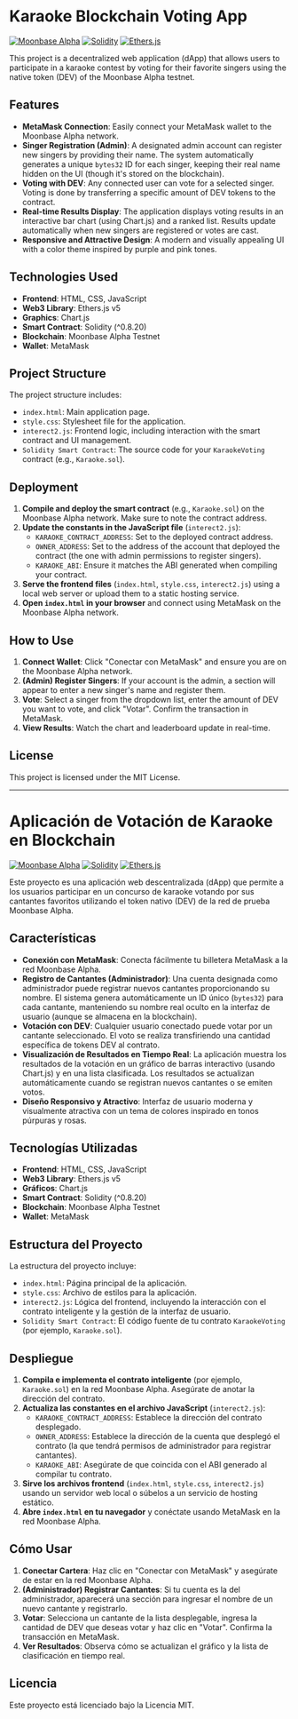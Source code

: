 # Karaoke Blockchain Voting App

[![Moonbase Alpha](https://img.shields.io/badge/Moonbase%20Alpha-Testnet-blueviolet)](https://docs.moonbeam.network/builders/get-started/networks/moonbase/)
[![Solidity](https://img.shields.io/badge/Solidity-%5E0.8.20-blue)](https://soliditylang.org/)
[![Ethers.js](https://img.shields.io/badge/Ethers.js-v5-blue)](https://docs.ethers.io/v5/)

This project is a decentralized web application (dApp) that allows users to participate in a karaoke contest by voting for their favorite singers using the native token (DEV) of the Moonbase Alpha testnet.

## Features

*   **MetaMask Connection**: Easily connect your MetaMask wallet to the Moonbase Alpha network.
*   **Singer Registration (Admin)**: A designated admin account can register new singers by providing their name. The system automatically generates a unique `bytes32` ID for each singer, keeping their real name hidden on the UI (though it's stored on the blockchain).
*   **Voting with DEV**: Any connected user can vote for a selected singer. Voting is done by transferring a specific amount of DEV tokens to the contract.
*   **Real-time Results Display**: The application displays voting results in an interactive bar chart (using Chart.js) and a ranked list. Results update automatically when new singers are registered or votes are cast.
*   **Responsive and Attractive Design**: A modern and visually appealing UI with a color theme inspired by purple and pink tones.

## Technologies Used

*   **Frontend**: HTML, CSS, JavaScript
*   **Web3 Library**: Ethers.js v5
*   **Graphics**: Chart.js
*   **Smart Contract**: Solidity (^0.8.20)
*   **Blockchain**: Moonbase Alpha Testnet
*   **Wallet**: MetaMask

## Project Structure

The project structure includes:

*   `index.html`: Main application page.
*   `style.css`: Stylesheet file for the application.
*   `interect2.js`: Frontend logic, including interaction with the smart contract and UI management.
*   `Solidity Smart Contract`: The source code for your `KaraokeVoting` contract (e.g., `Karaoke.sol`).

## Deployment

1.  **Compile and deploy the smart contract** (e.g., `Karaoke.sol`) on the Moonbase Alpha network. Make sure to note the contract address.
2.  **Update the constants in the JavaScript file** (`interect2.js`):
    *   `KARAOKE_CONTRACT_ADDRESS`: Set to the deployed contract address.
    *   `OWNER_ADDRESS`: Set to the address of the account that deployed the contract (the one with admin permissions to register singers).
    *   `KARAOKE_ABI`: Ensure it matches the ABI generated when compiling your contract.
3.  **Serve the frontend files** (`index.html`, `style.css`, `interect2.js`) using a local web server or upload them to a static hosting service.
4.  **Open `index.html` in your browser** and connect using MetaMask on the Moonbase Alpha network.

## How to Use

1.  **Connect Wallet**: Click "Conectar con MetaMask" and ensure you are on the Moonbase Alpha network.
2.  **(Admin) Register Singers**: If your account is the admin, a section will appear to enter a new singer's name and register them.
3.  **Vote**: Select a singer from the dropdown list, enter the amount of DEV you want to vote, and click "Votar". Confirm the transaction in MetaMask.
4.  **View Results**: Watch the chart and leaderboard update in real-time.

## License

This project is licensed under the MIT License.

---

# Aplicación de Votación de Karaoke en Blockchain

[![Moonbase Alpha](https://img.shields.io/badge/Moonbase%20Alpha-Testnet-blueviolet)](https://docs.moonbeam.network/builders/get-started/networks/moonbase/)
[![Solidity](https://img.shields.io/badge/Solidity-%5E0.8.20-blue)](https://soliditylang.org/)
[![Ethers.js](https://img.shields.io/badge/Ethers.js-v5-blue)](https://docs.ethers.io/v5/)

Este proyecto es una aplicación web descentralizada (dApp) que permite a los usuarios participar en un concurso de karaoke votando por sus cantantes favoritos utilizando el token nativo (DEV) de la red de prueba Moonbase Alpha.

## Características

*   **Conexión con MetaMask**: Conecta fácilmente tu billetera MetaMask a la red Moonbase Alpha.
*   **Registro de Cantantes (Administrador)**: Una cuenta designada como administrador puede registrar nuevos cantantes proporcionando su nombre. El sistema genera automáticamente un ID único (`bytes32`) para cada cantante, manteniendo su nombre real oculto en la interfaz de usuario (aunque se almacena en la blockchain).
*   **Votación con DEV**: Cualquier usuario conectado puede votar por un cantante seleccionado. El voto se realiza transfiriendo una cantidad específica de tokens DEV al contrato.
*   **Visualización de Resultados en Tiempo Real**: La aplicación muestra los resultados de la votación en un gráfico de barras interactivo (usando Chart.js) y en una lista clasificada. Los resultados se actualizan automáticamente cuando se registran nuevos cantantes o se emiten votos.
*   **Diseño Responsivo y Atractivo**: Interfaz de usuario moderna y visualmente atractiva con un tema de colores inspirado en tonos púrpuras y rosas.

## Tecnologías Utilizadas

*   **Frontend**: HTML, CSS, JavaScript
*   **Web3 Library**: Ethers.js v5
*   **Gráficos**: Chart.js
*   **Smart Contract**: Solidity (^0.8.20)
*   **Blockchain**: Moonbase Alpha Testnet
*   **Wallet**: MetaMask

## Estructura del Proyecto

La estructura del proyecto incluye:

*   `index.html`: Página principal de la aplicación.
*   `style.css`: Archivo de estilos para la aplicación.
*   `interect2.js`: Lógica del frontend, incluyendo la interacción con el contrato inteligente y la gestión de la interfaz de usuario.
*   `Solidity Smart Contract`: El código fuente de tu contrato `KaraokeVoting` (por ejemplo, `Karaoke.sol`).

## Despliegue

1.  **Compila e implementa el contrato inteligente** (por ejemplo, `Karaoke.sol`) en la red Moonbase Alpha. Asegúrate de anotar la dirección del contrato.
2.  **Actualiza las constantes en el archivo JavaScript** (`interect2.js`):
    *   `KARAOKE_CONTRACT_ADDRESS`: Establece la dirección del contrato desplegado.
    *   `OWNER_ADDRESS`: Establece la dirección de la cuenta que desplegó el contrato (la que tendrá permisos de administrador para registrar cantantes).
    *   `KARAOKE_ABI`: Asegúrate de que coincida con el ABI generado al compilar tu contrato.
3.  **Sirve los archivos frontend** (`index.html`, `style.css`, `interect2.js`) usando un servidor web local o súbelos a un servicio de hosting estático.
4.  **Abre `index.html` en tu navegador** y conéctate usando MetaMask en la red Moonbase Alpha.

## Cómo Usar

1.  **Conectar Cartera**: Haz clic en "Conectar con MetaMask" y asegúrate de estar en la red Moonbase Alpha.
2.  **(Administrador) Registrar Cantantes**: Si tu cuenta es la del administrador, aparecerá una sección para ingresar el nombre de un nuevo cantante y registrarlo.
3.  **Votar**: Selecciona un cantante de la lista desplegable, ingresa la cantidad de DEV que deseas votar y haz clic en "Votar". Confirma la transacción en MetaMask.
4.  **Ver Resultados**: Observa cómo se actualizan el gráfico y la lista de clasificación en tiempo real.

## Licencia

Este proyecto está licenciado bajo la Licencia MIT.
